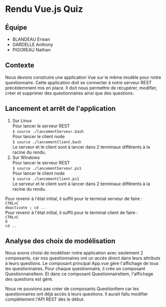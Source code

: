 # Rendu Vue.js Quiz

## Équipe
- BLANDEAU Erwan
- GARDELLE Anthony
- PIGOREAU Nathan

## Contexte
Nous devons construire une application Vue sur le même modèle pour notre questionnaire. Cette application doit se connecter à notre serveur REST précédemment mis en place. Il doit nous permettre de récupérer, modifier, créer et supprimer des questionnaires ainsi que des questions.

## Lancement et arrêt de l'application
1) Sur Linux  
    Pour lancer le serveur REST  
        ```$ source ./lancementServeur.bash```  
    Pour lancer le client node  
        ```$ source ./lancementClient.bash```  
    Le serveur et le client sont à lancer dans 2 terminaux différents à la racine du rendu.
1) Sur Windows  
    Pour lancer le serveur REST  
        ```$ source ./lancementServeur.ps1```  
    Pour lancer le client node  
        ```$ source ./lancementClient.ps1```  
    Le serveur et le client sont à lancer dans 2 terminaux différents à la racine du rendu.

Pour revenir à l'état initial, il suffit pour le terminal serveur de faire :  
    ```CTRL+C```  
    ```deactivate ; cd ..```  
Pour revenir à l'état initial, il suffit pour le terminal client de faire :  
    ```CTRL+C```  
    ```O```  
    ```cd ..```  

## Analyse des choix de modélisation
Nous avons choisi de modéliser notre application avec seulement 2 composants, car nos questionnaires ont un accès direct dans leurs attributs à leurs questions. Le composant principal App.vue gère l'affichage de tous les questionnaires. Pour chaque questionnaire, il crée un composant QuestionnaireItem. Et dans ce composant QuestionnaireItem, l'affichage des questions est géré.

Nous ne pouvions pas créer de composants QuestionItem car les questionnaires ont déjà accès à leurs questions. Il aurait fallu modifier complètement l'API REST dès le début.
